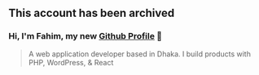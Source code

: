 ## This account has been archived
### Hi, I'm Fahim, my new [Github Profile](https://github.com/realfahimreza) 👋
>A web application developer based in Dhaka. I build products with PHP, WordPress, & React
